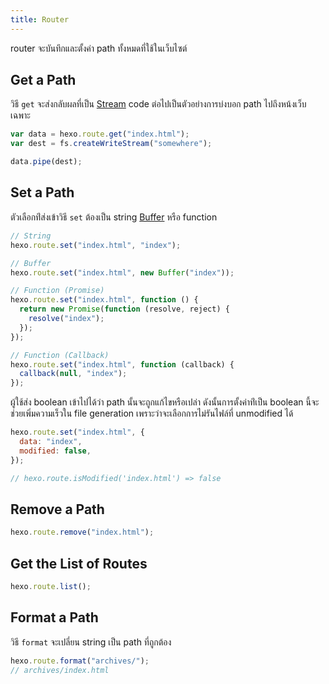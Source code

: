 ```yaml
---
title: Router
---
```


router จะบันทึกและตั้งค่า path ทั้งหมดที่ใช้ในเว็บไซต์

## Get a Path

วิธี `get` จะส่งกลับผลที่เป็น [Stream] code ต่อไปเป็นตัวอย่างการบ่งบอก path ไปถึงหน้งเว็บเฉพาะ

```js
var data = hexo.route.get("index.html");
var dest = fs.createWriteStream("somewhere");

data.pipe(dest);
```

## Set a Path

ตัวเลือกท่ีส่งเข้าวิธี `set` ต้องเป็น string [Buffer] หรือ function

```js
// String
hexo.route.set("index.html", "index");

// Buffer
hexo.route.set("index.html", new Buffer("index"));

// Function (Promise)
hexo.route.set("index.html", function () {
  return new Promise(function (resolve, reject) {
    resolve("index");
  });
});

// Function (Callback)
hexo.route.set("index.html", function (callback) {
  callback(null, "index");
});
```

ผู้ใช้ส่ง boolean เข้าไปได้ว่า path นั้นจะถูกแก้ไขหรือเปล่า ดังนั้นการตั้งค่าท่ีเป็น boolean นี้จะช่วยเพิ่มความเร็วใน file generation เพราะว่าจะเลือกการไม่รันไฟล์ที่ unmodified ได้

```js
hexo.route.set("index.html", {
  data: "index",
  modified: false,
});

// hexo.route.isModified('index.html') => false
```

## Remove a Path

```js
hexo.route.remove("index.html");
```

## Get the List of Routes

```js
hexo.route.list();
```

## Format a Path

วิธี `format` จะเปลี่ยน string เป็น path ที่ถูกต้อง

```js
hexo.route.format("archives/");
// archives/index.html
```

[Stream]: http://nodejs.org/api/stream.html
[Buffer]: http://nodejs.org/api/buffer.html
